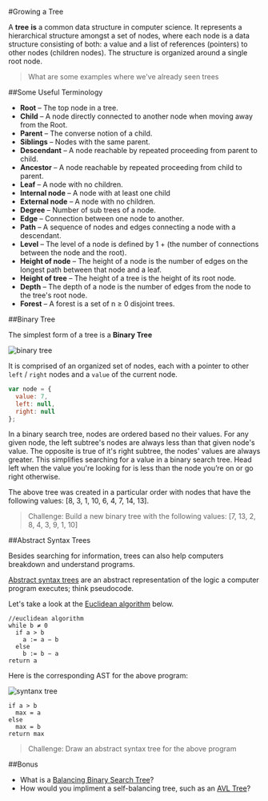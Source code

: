 #Growing a Tree

A **tree** **is** a common data structure in computer science. It represents a hierarchical structure amongst a set of nodes, where each node is a data structure consisting of both: a value and a list of references (pointers) to other nodes (children nodes). The structure is organized around a single root node.

>What are some examples where we've already seen trees

<!-- html page, file structure, objects -->

##Some Useful Terminology

* **Root** – The top node in a tree.
* **Child** – A node directly connected to another node when moving away from the Root.
* **Parent** – The converse notion of a child.
* **Siblings** – Nodes with the same parent.
* **Descendant** – A node reachable by repeated proceeding from parent to child.
* **Ancestor** – A node reachable by repeated proceeding from child to parent.
* **Leaf** – A node with no children.
* **Internal node** – A node with at least one child
* **External node** – A node with no children.
* **Degree** – Number of sub trees of a node.
* **Edge** – Connection between one node to another.
* **Path** – A sequence of nodes and edges connecting a node with a descendant.
* **Level** – The level of a node is defined by 1 + (the number of connections between the node and the root).
* **Height of node** – The height of a node is the number of edges on the longest path between that node and a leaf.
* **Height of tree** – The height of a tree is the height of its root node.
* **Depth** – The depth of a node is the number of edges from the node to the tree's root node.
* **Forest** – A forest is a set of n ≥ 0 disjoint trees.

##Binary Tree

The simplest form of a tree is a **Binary Tree**

![binary tree](https://upload.wikimedia.org/wikipedia/commons/d/da/Binary_search_tree.svg)

It is comprised of an organized set of nodes, each with a pointer to other `left` / `right` nodes and a `value` of the current node.

```js
var node = {
  value: 7,
  left: null,
  right: null
};
```

In a binary search tree, nodes are ordered based no their values. For any given node, the left subtree's nodes are always less than that given node's value. The opposite is true of it's right subtree, the nodes' values are always greater. This simplifies searching for a value in a binary search tree. Head left when the value you're looking for is less than the node you’re on or go right otherwise.

The above tree was created in a particular order with nodes that have the following values: [8, 3, 1, 10, 6, 4, 7, 14, 13].

>Challenge: Build a new binary tree with the following values: [7, 13, 2, 8, 4, 3, 9, 1, 10]

##Abstract Syntax Trees

Besides searching for information, trees can also help computers breakdown and understand programs.

[Abstract syntax trees](https://en.wikipedia.org/wiki/Abstract_syntax_tree) are an abstract representation of the logic a computer program executes; think pseudocode.

Let's take a look at the [Euclidean algorithm](https://en.wikipedia.org/wiki/Euclidean_algorithm) below.

```
//euclidean algorithm
while b ≠ 0
  if a > b
    a := a − b
  else
    b := b − a
return a
```

Here is the corresponding AST for the above program:

![syntanx tree](https://upload.wikimedia.org/wikipedia/commons/c/c7/Abstract_syntax_tree_for_Euclidean_algorithm.svg)

```
if a > b
  max = a
else
  max = b
return max
```
>Challenge: Draw an abstract syntax tree for the above program

##Bonus
* What is a [Balancing Binary Search Tree](https://en.wikipedia.org/wiki/Self-balancing_binary_search_tree)?
* How would you impliment a self-balancing tree, such as an [AVL Tree](https://www.youtube.com/watch?v=rwzuze_tTwQ)?
